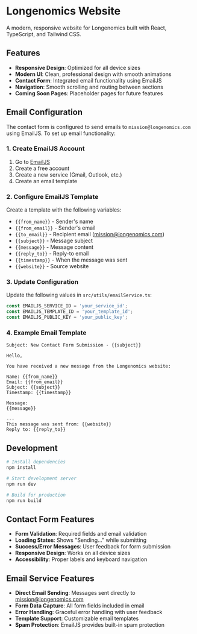 # Longenomics Website

A modern, responsive website for Longenomics built with React, TypeScript, and Tailwind CSS.

## Features

- **Responsive Design**: Optimized for all device sizes
- **Modern UI**: Clean, professional design with smooth animations
- **Contact Form**: Integrated email functionality using EmailJS
- **Navigation**: Smooth scrolling and routing between sections
- **Coming Soon Pages**: Placeholder pages for future features

## Email Configuration

The contact form is configured to send emails to `mission@longenomics.com` using EmailJS. To set up email functionality:

### 1. Create EmailJS Account
1. Go to [EmailJS](https://www.emailjs.com/)
2. Create a free account
3. Create a new service (Gmail, Outlook, etc.)
4. Create an email template

### 2. Configure EmailJS Template
Create a template with the following variables:
- `{{from_name}}` - Sender's name
- `{{from_email}}` - Sender's email
- `{{to_email}}` - Recipient email (mission@longenomics.com)
- `{{subject}}` - Message subject
- `{{message}}` - Message content
- `{{reply_to}}` - Reply-to email
- `{{timestamp}}` - When the message was sent
- `{{website}}` - Source website

### 3. Update Configuration
Update the following values in `src/utils/emailService.ts`:
```typescript
const EMAILJS_SERVICE_ID = 'your_service_id';
const EMAILJS_TEMPLATE_ID = 'your_template_id';
const EMAILJS_PUBLIC_KEY = 'your_public_key';
```

### 4. Example Email Template
```
Subject: New Contact Form Submission - {{subject}}

Hello,

You have received a new message from the Longenomics website:

Name: {{from_name}}
Email: {{from_email}}
Subject: {{subject}}
Timestamp: {{timestamp}}

Message:
{{message}}

---
This message was sent from: {{website}}
Reply to: {{reply_to}}
```

## Development

```bash
# Install dependencies
npm install

# Start development server
npm run dev

# Build for production
npm run build
```

## Contact Form Features

- **Form Validation**: Required fields and email validation
- **Loading States**: Shows "Sending..." while submitting
- **Success/Error Messages**: User feedback for form submission
- **Responsive Design**: Works on all device sizes
- **Accessibility**: Proper labels and keyboard navigation

## Email Service Features

- **Direct Email Sending**: Messages sent directly to mission@longenomics.com
- **Form Data Capture**: All form fields included in email
- **Error Handling**: Graceful error handling with user feedback
- **Template Support**: Customizable email templates
- **Spam Protection**: EmailJS provides built-in spam protection